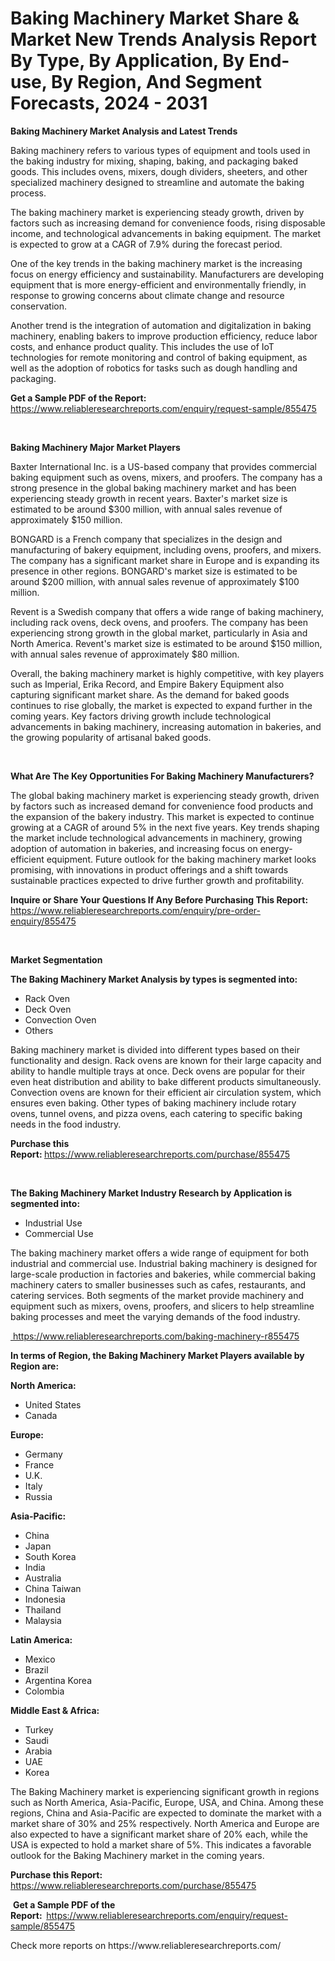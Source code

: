 <p><h1>Baking Machinery Market Share & Market New Trends Analysis Report By Type, By Application, By End-use, By Region, And Segment Forecasts, 2024 - 2031</h1></p><p><strong>Baking Machinery Market Analysis and Latest Trends</strong></p>
<p><p>Baking machinery refers to various types of equipment and tools used in the baking industry for mixing, shaping, baking, and packaging baked goods. This includes ovens, mixers, dough dividers, sheeters, and other specialized machinery designed to streamline and automate the baking process.</p><p>The baking machinery market is experiencing steady growth, driven by factors such as increasing demand for convenience foods, rising disposable income, and technological advancements in baking equipment. The market is expected to grow at a CAGR of 7.9% during the forecast period.</p><p>One of the key trends in the baking machinery market is the increasing focus on energy efficiency and sustainability. Manufacturers are developing equipment that is more energy-efficient and environmentally friendly, in response to growing concerns about climate change and resource conservation.</p><p>Another trend is the integration of automation and digitalization in baking machinery, enabling bakers to improve production efficiency, reduce labor costs, and enhance product quality. This includes the use of IoT technologies for remote monitoring and control of baking equipment, as well as the adoption of robotics for tasks such as dough handling and packaging.</p></p>
<p><strong>Get a Sample PDF of the Report:&nbsp;</strong> <a href="https://www.reliableresearchreports.com/enquiry/request-sample/855475">https://www.reliableresearchreports.com/enquiry/request-sample/855475</a></p>
<p>&nbsp;</p>
<p><strong>Baking Machinery Major Market Players</strong></p>
<p><p>Baxter International Inc. is a US-based company that provides commercial baking equipment such as ovens, mixers, and proofers. The company has a strong presence in the global baking machinery market and has been experiencing steady growth in recent years. Baxter's market size is estimated to be around $300 million, with annual sales revenue of approximately $150 million.</p><p>BONGARD is a French company that specializes in the design and manufacturing of bakery equipment, including ovens, proofers, and mixers. The company has a significant market share in Europe and is expanding its presence in other regions. BONGARD's market size is estimated to be around $200 million, with annual sales revenue of approximately $100 million.</p><p>Revent is a Swedish company that offers a wide range of baking machinery, including rack ovens, deck ovens, and proofers. The company has been experiencing strong growth in the global market, particularly in Asia and North America. Revent's market size is estimated to be around $150 million, with annual sales revenue of approximately $80 million.</p><p>Overall, the baking machinery market is highly competitive, with key players such as Imperial, Erika Record, and Empire Bakery Equipment also capturing significant market share. As the demand for baked goods continues to rise globally, the market is expected to expand further in the coming years. Key factors driving growth include technological advancements in baking machinery, increasing automation in bakeries, and the growing popularity of artisanal baked goods.</p></p>
<p>&nbsp;</p>
<p><strong>What Are The Key Opportunities For Baking Machinery Manufacturers?</strong></p>
<p><p>The global baking machinery market is experiencing steady growth, driven by factors such as increased demand for convenience food products and the expansion of the bakery industry. This market is expected to continue growing at a CAGR of around 5% in the next five years. Key trends shaping the market include technological advancements in machinery, growing adoption of automation in bakeries, and increasing focus on energy-efficient equipment. Future outlook for the baking machinery market looks promising, with innovations in product offerings and a shift towards sustainable practices expected to drive further growth and profitability.</p></p>
<p><strong>Inquire or Share Your Questions If Any Before Purchasing This Report:</strong> <a href="https://www.reliableresearchreports.com/enquiry/pre-order-enquiry/855475">https://www.reliableresearchreports.com/enquiry/pre-order-enquiry/855475</a></p>
<p>&nbsp;</p>
<p><strong>Market Segmentation</strong></p>
<p><strong>The Baking Machinery Market Analysis by types is segmented into:</strong></p>
<p><ul><li>Rack Oven</li><li>Deck Oven</li><li>Convection Oven</li><li>Others</li></ul></p>
<p><p>Baking machinery market is divided into different types based on their functionality and design. Rack ovens are known for their large capacity and ability to handle multiple trays at once. Deck ovens are popular for their even heat distribution and ability to bake different products simultaneously. Convection ovens are known for their efficient air circulation system, which ensures even baking. Other types of baking machinery include rotary ovens, tunnel ovens, and pizza ovens, each catering to specific baking needs in the food industry.</p></p>
<p><strong>Purchase this Report:&nbsp;</strong><a href="https://www.reliableresearchreports.com/purchase/855475">https://www.reliableresearchreports.com/purchase/855475</a></p>
<p>&nbsp;</p>
<p><strong>The Baking Machinery Market Industry Research by Application is segmented into:</strong></p>
<p><ul><li>Industrial Use</li><li>Commercial Use</li></ul></p>
<p><p>The baking machinery market offers a wide range of equipment for both industrial and commercial use. Industrial baking machinery is designed for large-scale production in factories and bakeries, while commercial baking machinery caters to smaller businesses such as cafes, restaurants, and catering services. Both segments of the market provide machinery and equipment such as mixers, ovens, proofers, and slicers to help streamline baking processes and meet the varying demands of the food industry.</p></p>
<p><a href="https://www.reliableresearchreports.com/baking-machinery-r855475">&nbsp;https://www.reliableresearchreports.com/baking-machinery-r855475</a></p>
<p><strong>In terms of Region, the Baking Machinery Market Players available by Region are:</strong></p>
<p>
    <p> <strong> North America: </strong>
        <ul>
            <li>United States</li>
            <li>Canada</li>
        </ul>
        </p> 
    <p> <strong> Europe: </strong>
        <ul>
            <li>Germany</li>
            <li>France</li>
            <li>U.K.</li>
            <li>Italy</li>
            <li>Russia</li>
        </ul>
        </p> 
    <p> <strong> Asia-Pacific: </strong>
        <ul>
            <li>China</li>
            <li>Japan</li>
            <li>South Korea</li>
            <li>India</li>
            <li>Australia</li>
            <li>China Taiwan</li>
            <li>Indonesia</li>
            <li>Thailand</li>
            <li>Malaysia</li>
        </ul>
        </p> 
    <p> <strong> Latin America: </strong>
        <ul>
            <li>Mexico</li>
            <li>Brazil</li>
            <li>Argentina Korea</li>
            <li>Colombia</li>
        </ul>
        </p> 
    <p> <strong> Middle East & Africa: </strong>
        <ul>
            <li>Turkey</li>
            <li>Saudi</li>
            <li>Arabia</li>
            <li>UAE</li>
            <li>Korea</li>
        </ul>
    </p>
    </p>
<p><p>The Baking Machinery market is experiencing significant growth in regions such as North America, Asia-Pacific, Europe, USA, and China. Among these regions, China and Asia-Pacific are expected to dominate the market with a market share of 30% and 25% respectively. North America and Europe are also expected to have a significant market share of 20% each, while the USA is expected to hold a market share of 5%. This indicates a favorable outlook for the Baking Machinery market in the coming years.</p></p>
<p><strong>Purchase this Report: </strong><a href="https://www.reliableresearchreports.com/purchase/855475">https://www.reliableresearchreports.com/purchase/855475</a></p>
<p>&nbsp;<strong>Get a Sample PDF of the Report:&nbsp;&nbsp;</strong><a href="https://www.reliableresearchreports.com/enquiry/request-sample/855475">https://www.reliableresearchreports.com/enquiry/request-sample/855475</a></p>
<p><strong></strong></p>
<p>Check more reports on https://www.reliableresearchreports.com/</p>
